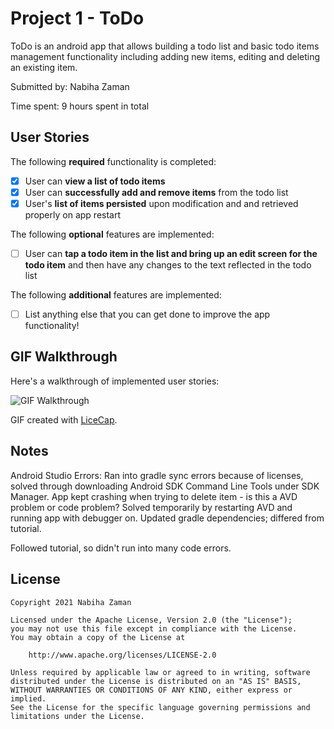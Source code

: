 # Project 1 - ToDo

ToDo is an android app that allows building a todo list and basic todo items management functionality including adding new items, editing and deleting an existing item.

Submitted by: Nabiha Zaman

Time spent: 9 hours spent in total

## User Stories

The following **required** functionality is completed:

* [x] User can **view a list of todo items**
* [x] User can **successfully add and remove items** from the todo list
* [x] User's **list of items persisted** upon modification and and retrieved properly on app restart

The following **optional** features are implemented:

* [ ] User can **tap a todo item in the list and bring up an edit screen for the todo item** and then have any changes to the text reflected in the todo list

The following **additional** features are implemented:

* [ ] List anything else that you can get done to improve the app functionality!

## GIF Walkthrough

Here's a walkthrough of implemented user stories:

<img src='https://pasteboard.co/KfsvGHG.gif' title='GIF Walkthrough' width='' alt='GIF Walkthrough' />

GIF created with [LiceCap](http://www.cockos.com/licecap/).

## Notes
Android Studio Errors:
Ran into gradle sync errors because of licenses, solved through downloading Android SDK Command Line Tools under SDK Manager.
App kept crashing when trying to delete item - is this a AVD problem or code problem? Solved temporarily by restarting AVD and running app with debugger on.
Updated gradle dependencies; differed from tutorial.

Followed tutorial, so didn't run into many code errors.

## License

    Copyright 2021 Nabiha Zaman

    Licensed under the Apache License, Version 2.0 (the "License");
    you may not use this file except in compliance with the License.
    You may obtain a copy of the License at

        http://www.apache.org/licenses/LICENSE-2.0

    Unless required by applicable law or agreed to in writing, software
    distributed under the License is distributed on an "AS IS" BASIS,
    WITHOUT WARRANTIES OR CONDITIONS OF ANY KIND, either express or implied.
    See the License for the specific language governing permissions and
    limitations under the License.
